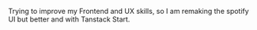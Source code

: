 Trying to improve my Frontend and UX skills, so I am remaking the spotify UI but better and with Tanstack Start.
